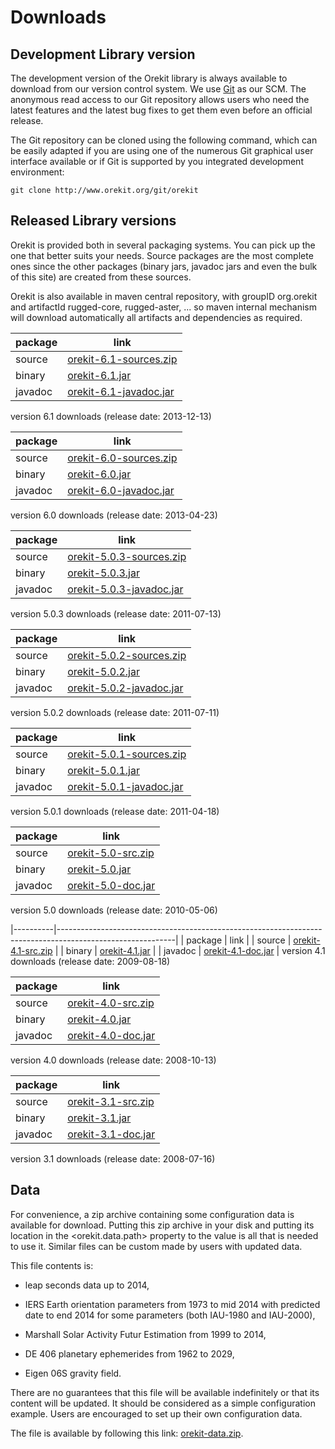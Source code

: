 <!--- Copyright 2002-2014 CS Systèmes d'Information
  Licensed under the Apache License, Version 2.0 (the "License");
  you may not use this file except in compliance with the License.
  You may obtain a copy of the License at
  
    http://www.apache.org/licenses/LICENSE-2.0
  
  Unless required by applicable law or agreed to in writing, software
  distributed under the License is distributed on an "AS IS" BASIS,
  WITHOUT WARRANTIES OR CONDITIONS OF ANY KIND, either express or implied.
  See the License for the specific language governing permissions and
  limitations under the License.
-->

Downloads
=========

Development Library version
---------------------------

The development version of the Orekit library is always available to
download from our version control system. We use [ Git](http://git-scm.com/)
as our SCM. The anonymous read access to our Git repository  allows users who
need the latest features and the latest bug fixes to get them even before an
official release.

The Git repository can be cloned using the following command, which can
be easily adapted if you are using one of the numerous Git graphical
user interface available or if Git is supported by you integrated
development environment:

    git clone http://www.orekit.org/git/orekit

Released Library versions
-------------------------

Orekit is provided both in several packaging systems. You can pick up
the one that better suits your needs. Source packages are the most complete
ones since the other packages (binary jars, javadoc jars and even the bulk
of this site) are created from these sources.

Orekit is also available in maven central repository,
with groupID org.orekit and artifactId rugged-core, rugged-aster, ... so maven
internal mechanism will download automatically all artifacts and dependencies
as required.

|  package |                                              link                                                         |
|----------|-----------------------------------------------------------------------------------------------------------|
|  source  | [orekit-6.1-sources.zip](https://www.orekit.org/forge/attachments/download/401/orekit-6.1-sources.zip)    |
|  binary  | [orekit-6.1.jar](https://www.orekit.org/forge/attachments/download/402/orekit-6.1.jar)                    |
|  javadoc | [orekit-6.1-javadoc.jar](https://www.orekit.org/forge/attachments/download/403/orekit-6.1-javadoc.jar)    |
version 6.1 downloads (release date: 2013-12-13)

|  package |                                              link                                                         |
|----------|-----------------------------------------------------------------------------------------------------------|
|  source  | [orekit-6.0-sources.zip](https://www.orekit.org/forge/attachments/download/356/orekit-6.0-sources.zip)    |
|  binary  | [orekit-6.0.jar](https://www.orekit.org/forge/attachments/download/357/orekit-6.0.jar)                    |
|  javadoc | [orekit-6.0-javadoc.jar](https://www.orekit.org/forge/attachments/download/358/orekit-6.0-javadoc.jar)    |
version 6.0 downloads (release date: 2013-04-23)

|  package |                                              link                                                         |
|----------|-----------------------------------------------------------------------------------------------------------|
|  source  | [orekit-5.0.3-sources.zip](https://www.orekit.org/forge/attachments/download/48/orekit-5.0.3-sources.zip) |
|  binary  | [orekit-5.0.3.jar](https://www.orekit.org/forge/attachments/download/44/orekit-5.0.3.jar)                 |
|  javadoc | [orekit-5.0.3-javadoc.jar](https://www.orekit.org/forge/attachments/download/46/orekit-5.0.3-javadoc.jar) |
version 5.0.3 downloads (release date: 2011-07-13)

|  package |                                              link                                                         |
|----------|-----------------------------------------------------------------------------------------------------------|
|  source  | [orekit-5.0.2-sources.zip](https://www.orekit.org/forge/attachments/download/42/orekit-5.0.2-sources.zip) |
|  binary  | [orekit-5.0.2.jar](https://www.orekit.org/forge/attachments/download/38/orekit-5.0.2.jar)                 |
|  javadoc | [orekit-5.0.2-javadoc.jar](https://www.orekit.org/forge/attachments/download/40/orekit-5.0.2-javadoc.jar) |
version 5.0.2 downloads (release date: 2011-07-11)

|  package |                                              link                                                         |
|----------|-----------------------------------------------------------------------------------------------------------|
|  source  | [orekit-5.0.1-sources.zip](https://www.orekit.org/forge/attachments/download/36/orekit-5.0.1-sources.zip) |
|  binary  | [orekit-5.0.1.jar](https://www.orekit.org/forge/attachments/download/34/orekit-5.0.1.jar)                 |
|  javadoc | [orekit-5.0.1-javadoc.jar](https://www.orekit.org/forge/attachments/download/32/orekit-5.0.1-javadoc.jar) |
version 5.0.1 downloads (release date: 2011-04-18)

|  package |                                              link                                                         |
|----------|-----------------------------------------------------------------------------------------------------------|
|  source  | [orekit-5.0-src.zip](https://www.orekit.org/forge/attachments/download/12/orekit-5.0-src.zip)             |
|  binary  | [orekit-5.0.jar](https://www.orekit.org/forge/attachments/download/13/orekit-5.0.jar)                     |
|  javadoc | [orekit-5.0-doc.jar](https://www.orekit.org/forge/attachments/download/11/orekit-5.0-doc.jar)             |
version 5.0 downloads (release date: 2010-05-06)

|----------|-----------------------------------------------------------------------------------------------------------|
|  package |                                              link                                                         |
|  source  | [orekit-4.1-src.zip](https://www.orekit.org/forge/attachments/download/8/orekit-4.1-src.zip)              |
|  binary  | [orekit-4.1.jar](https://www.orekit.org/forge/attachments/download/9/orekit-4.1.jar)                      |
|  javadoc | [orekit-4.1-doc.jar](https://www.orekit.org/forge/attachments/download/10/orekit-4.1-doc.jar)             |
version 4.1 downloads (release date: 2009-08-18)

|  package |                                              link                                                         |
|----------|-----------------------------------------------------------------------------------------------------------|
|  source  | [orekit-4.0-src.zip](https://www.orekit.org/forge/attachments/download/5/orekit-4.0-src.zip)              |
|  binary  | [orekit-4.0.jar](https://www.orekit.org/forge/attachments/download/6/orekit-4.0.jar)                      |
|  javadoc | [orekit-4.0-doc.jar](https://www.orekit.org/forge/attachments/download/7/orekit-4.0-doc.jar)              |
version 4.0 downloads (release date: 2008-10-13)

|  package |                                              link                                                         |
|----------|-----------------------------------------------------------------------------------------------------------|
|  source  | [orekit-3.1-src.zip](https://www.orekit.org/forge/attachments/download/2/orekit-3.1-src.zip)              |
|  binary  | [orekit-3.1.jar](https://www.orekit.org/forge/attachments/download/3/orekit-3.1.jar)                      |
|  javadoc | [orekit-3.1-doc.jar](https://www.orekit.org/forge/attachments/download/4/orekit-3.1-doc.jar)              |
version 3.1 downloads (release date: 2008-07-16)

Data
----

For convenience, a zip archive containing some configuration data is
available for download. Putting this zip archive in your disk and putting its
location in the <orekit.data.path> property to the value is all that is needed
to use it. Similar files can be custom made by users with updated data.

This file contents is:

  * leap seconds data up to 2014,

  * IERS Earth orientation parameters from 1973 to mid 2014
    with predicted date to end 2014 for some parameters (both IAU-1980 and IAU-2000),

  * Marshall Solar Activity Futur Estimation from 1999 to 2014,

  * DE 406 planetary ephemerides from 1962 to 2029,

  * Eigen 06S gravity field.

There are no guarantees that this file will be available indefinitely or that its
content will be updated. It should be considered as a simple configuration example.
Users are encouraged to set up their own configuration data.

The file is available by following this link: [orekit-data.zip](https://www.orekit.org/forge/attachments/download/400/orekit-data.zip).

